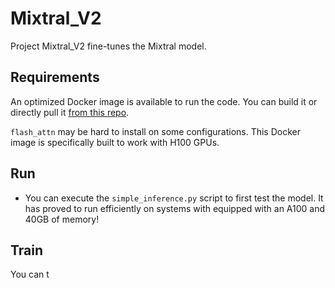 # Mixtral_V2

Project Mixtral_V2 fine-tunes the Mixtral model.

## Requirements

An optimized Docker image is available to run the code. You can build it or directly pull it [from this repo](https://github.com/LvBaolu/Mixtral_V2/pkgs/container/Mixtral_V2).

`flash_attn` may be hard to install on some configurations. This Docker image is specifically built to work with H100 GPUs.

## Run

- You can execute the `simple_inference.py` script to first test the model. It has proved to run efficiently on systems with equipped with an A100 and 40GB of memory!

## Train

You can t